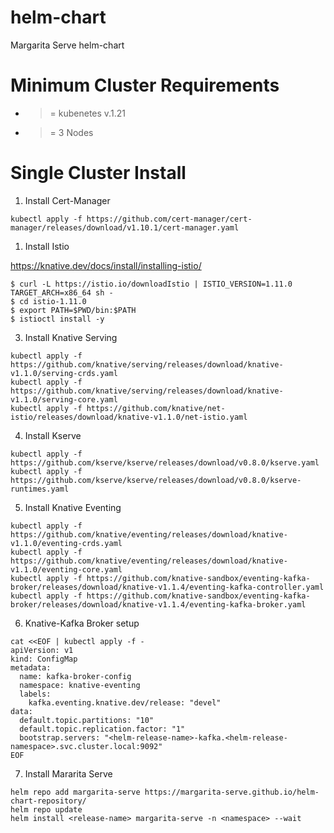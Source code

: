 # helm-chart

Margarita Serve helm-chart

# Minimum Cluster Requirements
- >= kubenetes v.1.21
- >= 3 Nodes
  
  
# Single Cluster Install

1. Install Cert-Manager
```
kubectl apply -f https://github.com/cert-manager/cert-manager/releases/download/v1.10.1/cert-manager.yaml
```

1. Install Istio

https://knative.dev/docs/install/installing-istio/

```
$ curl -L https://istio.io/downloadIstio | ISTIO_VERSION=1.11.0 TARGET_ARCH=x86_64 sh -
$ cd istio-1.11.0
$ export PATH=$PWD/bin:$PATH
$ istioctl install -y
```


3. Install Knative Serving
```
kubectl apply -f https://github.com/knative/serving/releases/download/knative-v1.1.0/serving-crds.yaml
kubectl apply -f https://github.com/knative/serving/releases/download/knative-v1.1.0/serving-core.yaml
kubectl apply -f https://github.com/knative/net-istio/releases/download/knative-v1.1.0/net-istio.yaml

```

4. Install Kserve
```
kubectl apply -f https://github.com/kserve/kserve/releases/download/v0.8.0/kserve.yaml
kubectl apply -f https://github.com/kserve/kserve/releases/download/v0.8.0/kserve-runtimes.yaml

```

5. Install Knative Eventing
```
kubectl apply -f https://github.com/knative/eventing/releases/download/knative-v1.1.0/eventing-crds.yaml
kubectl apply -f https://github.com/knative/eventing/releases/download/knative-v1.1.0/eventing-core.yaml
kubectl apply -f https://github.com/knative-sandbox/eventing-kafka-broker/releases/download/knative-v1.1.4/eventing-kafka-controller.yaml
kubectl apply -f https://github.com/knative-sandbox/eventing-kafka-broker/releases/download/knative-v1.1.4/eventing-kafka-broker.yaml
```

6. Knative-Kafka Broker setup
```
cat <<EOF | kubectl apply -f -
apiVersion: v1
kind: ConfigMap
metadata:
  name: kafka-broker-config
  namespace: knative-eventing
  labels:
    kafka.eventing.knative.dev/release: "devel"
data:
  default.topic.partitions: "10"
  default.topic.replication.factor: "1"
  bootstrap.servers: "<helm-release-name>-kafka.<helm-release-namespace>.svc.cluster.local:9092"
EOF
```

7. Install Mararita Serve
```
helm repo add margarita-serve https://margarita-serve.github.io/helm-chart-repository/
helm repo update
helm install <release-name> margarita-serve -n <namespace> --wait
```